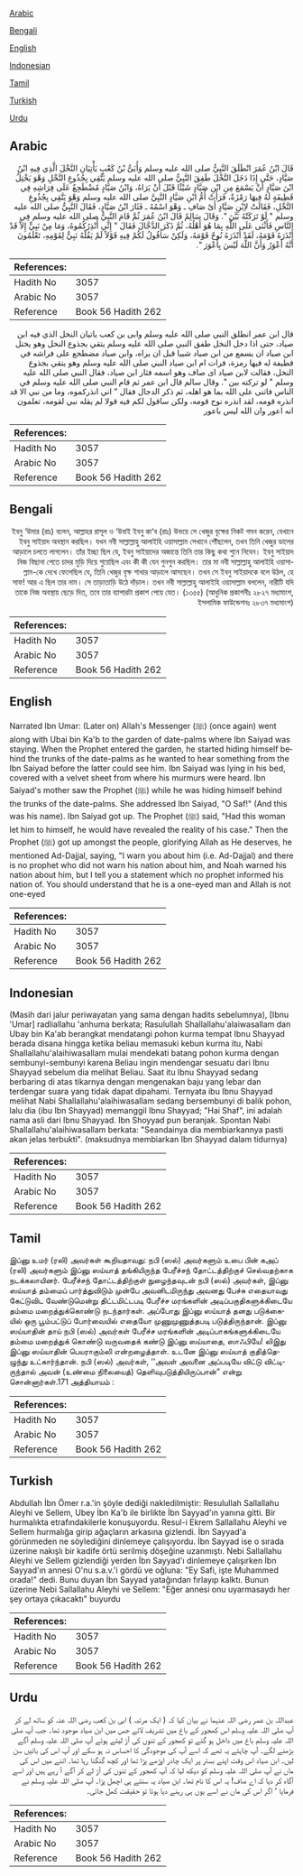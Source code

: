 [Arabic](#arabic)

[Bengali](#bengali)

[English](#english)

[Indonesian](#indonesian)

[Tamil](#tamil)

[Turkish](#turkish)

[Urdu](#urdu)

## Arabic


<div dir="rtl" lang="ar" style={{fontSize:'larger',backgroundColor:'#f8f9fa',padding:20}}>
قَالَ ابْنُ عُمَرَ انْطَلَقَ النَّبِيُّ صلى الله عليه وسلم وَأُبَىُّ بْنُ كَعْبٍ يَأْتِيَانِ النَّخْلَ الَّذِي فِيهِ ابْنُ صَيَّادٍ، حَتَّى إِذَا دَخَلَ النَّخْلَ طَفِقَ النَّبِيُّ صلى الله عليه وسلم يَتَّقِي بِجُذُوعِ النَّخْلِ وَهْوَ يَخْتِلُ ابْنَ صَيَّادٍ أَنْ يَسْمَعَ مِنِ ابْنِ صَيَّادٍ شَيْئًا قَبْلَ أَنْ يَرَاهُ، وَابْنُ صَيَّادٍ مُضْطَجِعٌ عَلَى فِرَاشِهِ فِي قَطِيفَةٍ لَهُ فِيهَا رَمْزَةٌ، فَرَأَتْ أُمُّ ابْنِ صَيَّادٍ النَّبِيَّ صلى الله عليه وسلم وَهْوَ يَتَّقِي بِجُذُوعِ النَّخْلِ، فَقَالَتْ لاِبْنِ صَيَّادٍ أَىْ صَافِ ـ وَهْوَ اسْمُهُ ـ فَثَارَ ابْنُ صَيَّادٍ، فَقَالَ النَّبِيُّ صلى الله عليه وسلم ‏"‏ لَوْ تَرَكَتْهُ بَيَّنَ ‏"‏‏.‏ وَقَالَ سَالِمٌ قَالَ ابْنُ عُمَرَ ثُمَّ قَامَ النَّبِيُّ صلى الله عليه وسلم فِي النَّاسِ فَأَثْنَى عَلَى اللَّهِ بِمَا هُوَ أَهْلُهُ، ثُمَّ ذَكَرَ الدَّجَّالَ فَقَالَ ‏"‏ إِنِّي أُنْذِرُكُمُوهُ، وَمَا مِنْ نَبِيٍّ إِلاَّ قَدْ أَنْذَرَهُ قَوْمَهُ، لَقَدْ أَنْذَرَهُ نُوحٌ قَوْمَهُ، وَلَكِنْ سَأَقُولُ لَكُمْ فِيهِ قَوْلاً لَمْ يَقُلْهُ نَبِيٌّ لِقَوْمِهِ، تَعْلَمُونَ أَنَّهُ أَعْوَرُ وَأَنَّ اللَّهَ لَيْسَ بِأَعْوَرَ ‏"‏‏.‏
</div>
<div style={{backgroundColor:'#f8f9fa',padding:20, marginBottom: 10}}><table> <thead> <tr> <th>References:</th> <th></th> </tr> </thead> <tbody><tr><td>Hadith No</td><td>3057</td></tr><tr><td>Arabic No</td><td>3057</td></tr><tr><td>Reference</td><td>Book 56 Hadith 262</td></tr></tbody></table></div>


<div dir="rtl" lang="ar" style={{fontSize:'larger',backgroundColor:'#f8f9fa',padding:20}}>
قال ابن عمر انطلق النبي صلى الله عليه وسلم وابى بن كعب ياتيان النخل الذي فيه ابن صياد، حتى اذا دخل النخل طفق النبي صلى الله عليه وسلم يتقي بجذوع النخل وهو يختل ابن صياد ان يسمع من ابن صياد شييا قبل ان يراه، وابن صياد مضطجع على فراشه في قطيفة له فيها رمزة، فرات ام ابن صياد النبي صلى الله عليه وسلم وهو يتقي بجذوع النخل، فقالت لابن صياد اى صاف وهو اسمه فثار ابن صياد، فقال النبي صلى الله عليه وسلم " لو تركته بين ". وقال سالم قال ابن عمر ثم قام النبي صلى الله عليه وسلم في الناس فاثنى على الله بما هو اهله، ثم ذكر الدجال فقال " اني انذركموه، وما من نبي الا قد انذره قومه، لقد انذره نوح قومه، ولكن ساقول لكم فيه قولا لم يقله نبي لقومه، تعلمون انه اعور وان الله ليس باعور
</div>
<div style={{backgroundColor:'#f8f9fa',padding:20, marginBottom: 10}}><table> <thead> <tr> <th>References:</th> <th></th> </tr> </thead> <tbody><tr><td>Hadith No</td><td>3057</td></tr><tr><td>Arabic No</td><td>3057</td></tr><tr><td>Reference</td><td>Book 56 Hadith 262</td></tr></tbody></table></div>

## Bengali


<div dir="rtl" lang="bn" style={{fontSize:'larger',backgroundColor:'#f8f9fa',padding:20}}>
ইবনু ‘উমার (রাঃ) বলেন, আল্লাহর রাসূল ও ‘উবাই ইবনু কা‘ব (রাঃ) উভয়ে সে খেজুর বৃক্ষের নিকট গমন করেন, যেখানে ইবনু সাইয়াদ অবস্থান করছিল। যখন নবী সাল্লাল্লাহু আলাইহি ওয়াসাল্লাম সেখানে পৌঁছলেন, তখন তিনি খেজুর ডালের আড়ালে চলতে লাগলেন। তাঁর ইচ্ছা ছিল যে, ইবনু সাইয়াদের অজান্তে তিনি তার কিছু কথা শুনে নিবেন। ইবনু সাইয়াদ নিজ বিছানা পেতে চাদর মুড়ি দিয়ে শুয়েছিল এবং কী কী যেন গুনগুন করছিল। তার মা নবী সাল্লাল্লাহু আলাইহি ওয়াসাল্লাম-কে দেখে ফেলেছিল যে, তিনি খেজুর বৃক্ষ শাখার আড়ালে আসছেন। তখন সে ইবনু সাইয়াদকে বলে উঠল, হে সাফ! আর এ ছিল তার নাম। সে তাড়াতাড়ি উঠে দাঁড়াল। তখন নবী সাল্লাল্লাহু আলাইহি ওয়াসাল্লাম বললেন, নারীটি যদি তাকে নিজ অবস্থায় ছেড়ে দিত, তবে তার ব্যাপারটা প্রকাশ পেয়ে যেত। (১৩৫৫) (আধুনিক প্রকাশনীঃ ২৮২৭ মধ্যমাংশ, ইসলামিক ফাউন্ডেশনঃ ২৮৩৭ মধ্যমাংশ)
</div>
<div style={{backgroundColor:'#f8f9fa',padding:20, marginBottom: 10}}><table> <thead> <tr> <th>References:</th> <th></th> </tr> </thead> <tbody><tr><td>Hadith No</td><td>3057</td></tr><tr><td>Arabic No</td><td>3057</td></tr><tr><td>Reference</td><td>Book 56 Hadith 262</td></tr></tbody></table></div>

## English


<div dir="ltr" lang="en" style={{fontSize:'larger',backgroundColor:'#f8f9fa',padding:20}}>
Narrated Ibn Umar: (Later on) Allah's Messenger (ﷺ) (once again) went along with Ubai bin Ka'b to the garden of date-palms where Ibn Saiyad was staying. When the Prophet entered the garden, he started hiding himself behind the trunks of the date-palms as he wanted to hear something from the Ibn Saiyad before the latter could see him. Ibn Saiyad was lying in his bed, covered with a velvet sheet from where his murmurs were heard. Ibn Saiyad's mother saw the Prophet (ﷺ) while he was hiding himself behind the trunks of the date-palms. She addressed Ibn Saiyad, "O Saf!" (And this was his name). Ibn Saiyad got up. The Prophet (ﷺ) said, "Had this woman let him to himself, he would have revealed the reality of his case." Then the Prophet (ﷺ) got up amongst the people, glorifying Allah as He deserves, he mentioned Ad-Dajjal, saying, "I warn you about him (i.e. Ad-Dajjal) and there is no prophet who did not warn his nation about him, and Noah warned his nation about him, but I tell you a statement which no prophet informed his nation of. You should understand that he is a one-eyed man and Allah is not one-eyed
</div>
<div style={{backgroundColor:'#f8f9fa',padding:20, marginBottom: 10}}><table> <thead> <tr> <th>References:</th> <th></th> </tr> </thead> <tbody><tr><td>Hadith No</td><td>3057</td></tr><tr><td>Arabic No</td><td>3057</td></tr><tr><td>Reference</td><td>Book 56 Hadith 262</td></tr></tbody></table></div>

## Indonesian


<div dir="ltr" lang="id" style={{fontSize:'larger',backgroundColor:'#f8f9fa',padding:20}}>
(Masih dari jalur periwayatan yang sama dengan hadits sebelumnya), [Ibnu 'Umar] radliallahu 'anhuma berkata; Rasulullah Shallallahu'alaiwasallam dan Ubay bin Ka'ab berangkat mendatangi pohon kurma tempat Ibnu Shayyad berada disana hingga ketika beliau memasuki kebun kurma itu, Nabi Shallallahu'alaihiwasallam mulai mendekati batang pohon kurma dengan sembunyi-sembunyi karena Beliau ingin mendengar sesuatu dari Ibnu Shayyad sebelum dia melihat Beliau. Saat itu Ibnu Shayyad sedang berbaring di atas tikarnya dengan mengenakan baju yang lebar dan terdengar suara yang tidak dapat dipahami. Ternyata ibu Ibnu Shayyad melihat Nabi Shallallahu'alaihiwasallam sedang bersembunyi di balik pohon, lalu dia (ibu Ibn Shayyad) memanggil Ibnu Shayyad; "Hai Shaf", ini adalah nama asli dari Ibnu Shayyad. Ibn Shoyyad pun beranjak. Spontan Nabi Shallallahu'alaihiwasallam berkata: "Seandainya dia membiarkannya pasti akan jelas terbukti". (maksudnya membiarkan Ibn Shayyad dalam tidurnya)
</div>
<div style={{backgroundColor:'#f8f9fa',padding:20, marginBottom: 10}}><table> <thead> <tr> <th>References:</th> <th></th> </tr> </thead> <tbody><tr><td>Hadith No</td><td>3057</td></tr><tr><td>Arabic No</td><td>3057</td></tr><tr><td>Reference</td><td>Book 56 Hadith 262</td></tr></tbody></table></div>

## Tamil


<div dir="ltr" lang="ta" style={{fontSize:'larger',backgroundColor:'#f8f9fa',padding:20}}>
இப்னு உமர் (ரலி) அவர்கள் கூறியதாவது: நபி (ஸல்) அவர்களும் உபை பின் கஅப் (ரலி) அவர்களும் இப்னு ஸய்யாத் தங்கியிருந்த பேரீச்சந் தோட்டத்திற்குச் செல்வதற்காக நடக்கலாயினர். பேரீச்சந் தோட்டத்திற்குள் நுழைந்தவுடன் நபி (ஸல்) அவர்கள், இப்னு ஸய்யாத் தம்மைப் பார்த்துவிடும் முன்பே அவனிடமிருந்து அவனது பேச்சு எதையாவது கேட்டுவிட வேண்டுமென்று திட்டமிட்டபடி பேரீச்ச மரங்களின் அடிப்பகுதிகளுக்கிடையே தம்மை மறைத்துக்கொண்டு நடந்தார்கள். அப்போது இப்னு ஸய்யாத் தனது படுக்கையில் ஒரு பூம்பட்டுப் போர்வையில் எதையோ முணுமுணுத்தபடி படுத்திருந்தான். இப்னு ஸய்யாதின் தாய் நபி (ஸல்) அவர்கள் பேரீச்ச மரங்களின் அடிப்பாகங்களுக்கிடையே தம்மை மறைத்துக் கொண்டு வருவதைக் கண்டு இப்னு ஸய்யாதை, ஸாஃபியே! லிஇது இப்னு ஸய்யாதின் பெயராகும்லி என்றழைத்தாள். உடனே இப்னு ஸய்யாத் குதித்தெழுந்து உட்கார்ந்தான். நபி (ஸல்) அவர்கள், ‘‘அவள் அவனை அப்படியே விட்டு விட்டிருந்தால் அவன் (உண்மை நிலையைத்) தெளிவுபடுத்தியிருப்பான்” என்று சொன்னார்கள்.171 அத்தியாயம் :
</div>
<div style={{backgroundColor:'#f8f9fa',padding:20, marginBottom: 10}}><table> <thead> <tr> <th>References:</th> <th></th> </tr> </thead> <tbody><tr><td>Hadith No</td><td>3057</td></tr><tr><td>Arabic No</td><td>3057</td></tr><tr><td>Reference</td><td>Book 56 Hadith 262</td></tr></tbody></table></div>

## Turkish


<div dir="ltr" lang="tr" style={{fontSize:'larger',backgroundColor:'#f8f9fa',padding:20}}>
Abdullah İbn Ömer r.a.'in şöyle dediği nakledilmiştir: Resulullah Sallallahu Aleyhi ve Sellem, Ubey İbn Ka'b ile birlikte İbn Sayyad'ın yanına gitti. Bir hurmalıkta etrafındakilerle konuşuyordu. Resul-i Ekrem Sallallahu Aleyhi ve Sellem hurmalığa girip ağaçların arkasına gizlendi. İbn Sayyad'a görünmeden ne söylediğini dinlemeye çalışıyordu. İbn Sayyad ise o sırada üzerine nakışlı bir kadife örtü serilmiş döşeğine uzanmıştı. Nebi Sallallahu Aleyhi ve Sellem gizlendiği yerden İbn Sayyad'ı dinlemeye çalışırken İbn Sayyad'ın annesi O'nu s.a.v.'i gördü ve oğluna: "Ey Safi, işte Muhammed orada!" dedi. Bunu duyan İbn Sayyad yatağından fırlayıp kalktı. Bunun üzerine Nebi Sallallahu Aleyhi ve Sellem: "Eğer annesi onu uyarmasaydı her şey ortaya çıkacaktı" buyurdu
</div>
<div style={{backgroundColor:'#f8f9fa',padding:20, marginBottom: 10}}><table> <thead> <tr> <th>References:</th> <th></th> </tr> </thead> <tbody><tr><td>Hadith No</td><td>3057</td></tr><tr><td>Arabic No</td><td>3057</td></tr><tr><td>Reference</td><td>Book 56 Hadith 262</td></tr></tbody></table></div>

## Urdu


<div dir="rtl" lang="ur" style={{fontSize:'larger',backgroundColor:'#f8f9fa',padding:20}}>
عبداللہ بن عمر رضی اللہ عنہما نے بیان کیا کہ ( ایک مرتبہ ) ابی بن کعب رضی اللہ عنہ کو ساتھ لے کر آپ صلی اللہ علیہ وسلم اس کھجور کے باغ میں تشریف لائے جس میں ابن صیاد موجود تھا۔ جب آپ صلی اللہ علیہ وسلم باغ میں داخل ہو گئے تو کھجور کے تنوں کی آڑ لیتے ہوئے آپ صلی اللہ علیہ وسلم آگے بڑھنے لگے۔ آپ چاہتے یہ تھے کہ اسے آپ کی موجودگی کا احساس نہ ہو سکے اور آپ اس کی باتیں سن لیں۔ ابن صیاد اس وقت اپنے بستر پر ایک چادر اوڑھے پڑا تھا اور کچھ گنگنا رہا تھا۔ اتنے میں اس کی ماں نے آپ صلی اللہ علیہ وسلم کو دیکھ لیا کہ آپ کھجور کے تنوں کی آڑ لے کر آگے آ رہے ہیں اور اسے آگاہ کر دیا کہ اے صاف! یہ اس کا نام تھا۔ ابن صیاد یہ سنتے ہی اچھل پڑا۔ آپ صلی اللہ علیہ وسلم نے فرمایا ‘ اگر اس کی ماں نے اسے یوں ہی رہنے دیا ہوتا تو حقیقت کھل جاتی۔
</div>
<div style={{backgroundColor:'#f8f9fa',padding:20, marginBottom: 10}}><table> <thead> <tr> <th>References:</th> <th></th> </tr> </thead> <tbody><tr><td>Hadith No</td><td>3057</td></tr><tr><td>Arabic No</td><td>3057</td></tr><tr><td>Reference</td><td>Book 56 Hadith 262</td></tr></tbody></table></div>